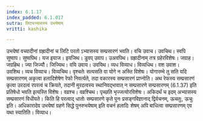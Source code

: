 ```yaml
---
index: 6.1.17
index_padded: 6.1.017
sutra: लिट्यभ्यासस्य उभयेषाम्
vritti: kashika

---
```

उभयेषां वच्यादीनां ग्रह्रादीनां च लिटि परतो ऽभ्यासस्य सम्प्रसारणं भवति। वचि उवाच। उवचिथ। स्वपि सुष्वाप। सुष्वपिथ। यज इयाज। इयजिथ। डुवप् उवाप। उअवपिथ। ग्रह्रादीनाम् तत्र ग्रहेरविशेषः। जग्राह। जग्रहिथ। ज्या जिज्यौ। जिज्यिथ। वयि उवाय। उवयिथ। व्यध विव्याध। विव्यधिथ। वश उवाश। उवशिथ। व्यच विव्याच। विव्यचिथ। वृश्चतेः सत्यसति वा योगे न अस्ति विशेषः। योगारम्भे तु सति यदि सम्प्रसारणम् अकृत्वा हलादिशेषेण रेफो निवर्त्यते, तदा वकारस्य सम्प्रसारणं प्राप्नोति। अथ रेफस्य सम्प्रसारणं कृत्वा उरदत्वं रपरत्वं च क्रियते, तदानी मुरदत्वस्य स्थानिवद्भावात् न सम्प्रसारणे सम्प्रसारणम् (6.1.37) इति प्रतिषेधो भवति इत्यस्ति विशेषः। वव्रश्च। वव्रश्चिथ। पृच्छति भृज्जत्योरविशेषः। अकिदर्थं च इदम् अभ्यासस्य सम्प्रसारणं विधीयते। किति हि परत्वाद् धातोः सम्प्रसारणे कृते पुनः प्रसङ्गविज्ञानाद् द्विर्वचनम्, ऊचतुः, ऊचुः इति। अधिकारादेव उभयेषां ग्रहणे सिद्धे पुनरुभयेषाम् इति वचनं हलादिः शेषम् अपि बाधित्वा सम्प्रसारणम् एव यथा स्यातिति। विव्याध।